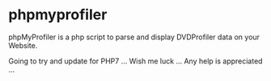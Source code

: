 phpmyprofiler
=============

phpMyProfiler is a php script to parse and display DVDProfiler data on your Website.

Going to try and update for PHP7 ... Wish me luck ... Any help is appreciated ... 
